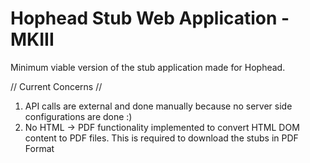 # Hophead Stub Web Application - MKIII

Minimum viable version of the stub application made for Hophead.


// Current Concerns //
1. API calls are external and done manually because no server side configurations are done :)
2. No HTML -> PDF functionality implemented to convert HTML DOM content to PDF files. This is required to download the stubs in PDF Format
